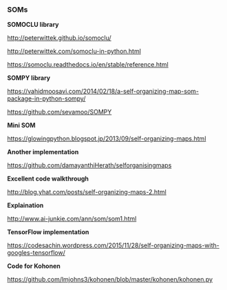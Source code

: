 ### SOMs



**SOMOCLU library**

http://peterwittek.github.io/somoclu/

http://peterwittek.com/somoclu-in-python.html

https://somoclu.readthedocs.io/en/stable/reference.html


**SOMPY library**

https://vahidmoosavi.com/2014/02/18/a-self-organizing-map-som-package-in-python-sompy/

https://github.com/sevamoo/SOMPY





**Mini SOM**

https://glowingpython.blogspot.jp/2013/09/self-organizing-maps.html





**Another implementation**

https://github.com/damayanthiHerath/selforganisingmaps



**Excellent code walkthrough**

http://blog.yhat.com/posts/self-organizing-maps-2.html



**Explaination**

http://www.ai-junkie.com/ann/som/som1.html





**TensorFlow implementation**

https://codesachin.wordpress.com/2015/11/28/self-organizing-maps-with-googles-tensorflow/


**Code for Kohonen**

https://github.com/lmjohns3/kohonen/blob/master/kohonen/kohonen.py

